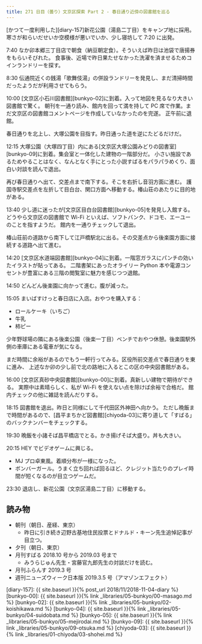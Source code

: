 ```yaml
---
title: 271 日目（曇り）文京区探索 Part 2 - 春日通り近傍の図書館を巡る
---
```


[かつて一度利用した][diary-157]新花公園（湯島二丁目）をキャンプ地に採用。寒さが和らいだせいか空模様が悪いでいか、少し寝坊して 7:20 に出発。

7:40 なか卯本郷三丁目店で朝食（納豆朝定食）。そういえば昨日は池袋で唐揚券をもらいそびれた。
食事後、近場で昨日果たせなかった洗濯を済ませるためコインランドリーを探す。

8:30 伝通院近くの銭湯「歌舞伎湯」の併設ランドリーを発見し、まだ清掃時間だったようだが利用させてもらう。

10:00 [文京区小石川図書館][bunkyo-02]に到着。入って地図を見るなり大きい図書館で驚く。
朝刊を一通り読み、館内を回って満を持して PC 席で作業。まだ文京区の図書館コメントページを作成していなかったのを完遂。
正午前に退館。

春日通りを北上し、大塚公園を目指す。昨日通った道を逆にたどるだけだ。

12:15 大塚公園（大塚四丁目）内にある[文京区大塚公園みどりの図書室][bunkyo-09]に到着。集会室と一体化した建物の一階部分だ。
小さい施設であるためやることはなく、なんとなく手にとった小説すばるをパラパラめくり、面白い対談を読んで退出。

再び春日通りへ出て、交差点まで南下する。そこを右折し音羽方面に進む。
護国寺駅交差点を左折して目白台、関口方面へ移動する。椿山荘のあたりに目的地がある。

13:40 少し道に迷ったが[文京区目白台図書館][bunkyo-05]を発見し入館する。
どうやら文京区の図書館で Wi-Fi といえば、ソフトバンク、ドコモ、エーユーのことを指すようだ。
館内を一通りチェックして退出。

椿山荘前の道路から南下して江戸橋駅北に出る。その交差点から後楽園方面に接続する道路へ出て進む。

14:20 [文京区水道端図書館][bunkyo-04]に到着。一階窓ガラスにパンチの効いたイラストが貼ってある。
二階書架にあったオライリー Python 本や電源コンセントが豊富にある三階の閲覧室に魅力を感じつつ退館。

14:50 どんどん後楽園に向かって進む。腹が減った。

15:05 まいばすけっと春日店に入店。おやつを購入する：

* ロールケーキ（いちご）
* 牛乳
* 柿ピー

少年野球場の隣にある後楽公園（後楽一丁目）ベンチでおやつ休憩。後楽園駅外側の車庫にある電車が気になる。

まだ時間に余裕があるのでもう一軒行ってみる。区役所前交差点で春日通りを東に進み、
上述なか卯の少し前で北の路地に入るとこの区の中央図書館がある。

16:00 [文京区真砂中央図書館][bunkyo-00]に到着。真新しい建物で期待ができる。
実際中は素晴らしく、私が Wi-Fi を使えない点を除けば余裕で合格だ。
館内チェックの他に雑誌を読んだりする。

18:15 図書館を退出。昨日と同様にして千代田区外神田へ向かう。
ただし晩飯まで時間があるので、[昌平まちかど図書館][chiyoda-03]に寄り道して「すばる」のバックナンバーをチェックする。

19:30 晩飯を小諸そば昌平橋店でとる。かき揚げそば大盛り。丼も大きい。

20:15 HEY でビデオゲームに興じる。

* MJ プロ卓東風。着順分布が一様になった。
* ボンバーガール。うまく立ち回れば回るほど、クレジット当たりのプレイ時間が短くなるのが目立つゲームだ。

23:30 退店し、新花公園（文京区湯島二丁目）に移動する。

## 読み物

* 朝刊（朝日、産経、東京）
  * 昨日に引き続き辺野古基地住民投票とドナルド・キーン先生追悼記事が目立つ。
* 夕刊（朝日、東京）
* 月刊すばる 2018.10 号から 2019.03 号まで
  * みうらじゅん先生・宮藤官九郎先生の対談だけを読む。
* 月刊ふらんす 2019.3 号
* 週刊ニューズウィーク日本版 2019.3.5 号（アマゾンエフェクト）

[diary-157]: {{ site.baseurl }}{% post_url 2018/11/2018-11-04-diary %}
[bunkyo-00]: {{ site.baseurl }}{% link _libraries/05-bunkyo/00-masago.md %}
[bunkyo-02]: {{ site.baseurl }}{% link _libraries/05-bunkyo/02-koishikawa.md %}
[bunkyo-04]: {{ site.baseurl }}{% link _libraries/05-bunkyo/04-suidobata.md %}
[bunkyo-05]: {{ site.baseurl }}{% link _libraries/05-bunkyo/05-mejirodai.md %}
[bunkyo-09]: {{ site.baseurl }}{% link _libraries/05-bunkyo/09-otsuka.md %}
[chiyoda-03]: {{ site.baseurl }}{% link _libraries/01-chiyoda/03-shohei.md %}
